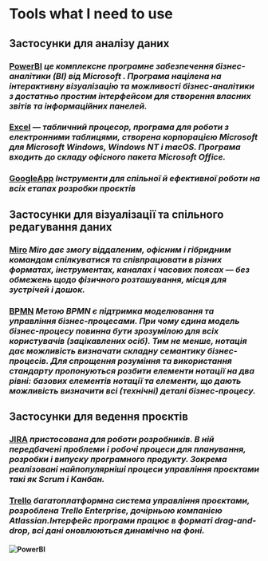 # Tools what I need to use
## Застосунки для аналізу даних
### [PowerBI](https://powerbi.microsoft.com/en-us/) _це комплексне програмне забезпечення бізнес-аналітики (BI) від Microsoft . Програма націлена на інтерактивну візуалізацію та можливості бізнес-аналітики з достатньо простим інтерфейсом для створення власних звітів та інформаційних панелей._
### [Excel](https://apps.apple.com/ru/app/microsoft-excel/id586683407) _— табличний процесор, програма для роботи з електронними таблицями, створена корпорацією Microsoft для Microsoft Windows, Windows NT і macOS. Програма входить до складу офісного пакета Microsoft Office._
### [GoogleApp](https://workspace.google.com/) _Інструменти для спільної й ефективної роботи на всіх етапах розробки проєктів_
## Застосунки для візуалізації та спільного редагування даних
### [Miro](https://miro.com/) _Miro дає змогу віддаленим, офісним і гібридним командам спілкуватися та співпрацювати в різних форматах, інструментах, каналах і часових поясах — без обмежень щодо фізичного розташування, місця для зустрічей і дошок._
### [BPMN](https://bpmn.io/) _Метою BPMN є підтримка моделювання та управління бізнес-процесами. При чому єдина модель бізнес-процесу повинна бути зрозумілою для всіх користувачів (зацікавлених осіб). Тим не менше, нотація дає можливість визначати складну семантику бізнес-процесів. Для спрощення розуміння та використання стандарту пропонуються розбити елементи нотації на два рівні: базових елементів нотації та елементи, що дають можливість визначити всі (технічні) деталі бізнес-процесу._
## Застосунки для ведення проєктів
### [JIRA](https://www.atlassian.com/software/jira) _пристосована для роботи розробників. В ній передбачені проблеми і робочі процеси для планування, розробки і випуску програмного продукту. Зокрема реалізовані найпопулярніші процеси управління проєктами такі як Scrum і Канбан._
### [Trello](https://trello.com/home) _багатоплатформна система управління проєктами, розроблена Trello Enterprise, дочірньою компанією Atlassian.Інтерфейс програми працює в форматі drag-and-drop, всі дані оновлюються динамічно на фоні._
#### ![PowerBI](/path/to/[https://support.content.office.net/uk-ua/media/54628b72-3f3b-4dd9-9437-e3d8d201d334.png](https://www.google.com/imgres?imgurl=https%3A%2F%2Fpowerbi.microsoft.com%2Fpictures%2Fshared%2Fsocial%2Fsocial-default-image.png&imgrefurl=https%3A%2F%2Fpowerbi.microsoft.com%2Fen-us%2F&tbnid=_N09Pr2znsfjlM&vet=12ahUKEwjinMrjjMn7AhUmlYsKHb-ZCSgQMygBegUIARC4AQ..i&docid=YqHaJvlyoxHj5M&w=1200&h=630&q=power%20bi%20logo&hl=uk&ved=2ahUKEwjinMrjjMn7AhUmlYsKHb-ZCSgQMygBegUIARC4AQ))
